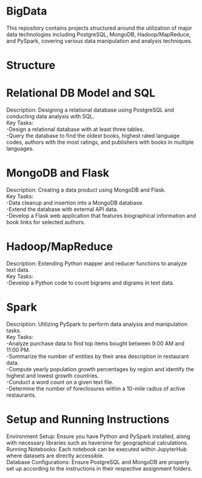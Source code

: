 # BigData

This repository contains projects structured around the utilization of major data technologies including PostgreSQL, MongoDB, Hadoop/MapReduce, and PySpark, covering various data manipulation and analysis techniques.

# Structure
# Relational DB Model and SQL
Description: Designing a relational database using PostgreSQL and conducting data analysis with SQL.  
Key Tasks:  
-Design a relational database with at least three tables.  
-Query the database to find the oldest books, highest rated language codes, authors with the most ratings, and publishers with books in multiple languages.
# MongoDB and Flask
Description: Creating a data product using MongoDB and Flask.  
Key Tasks:  
-Data cleanup and insertion into a MongoDB database.  
-Extend the database with external API data.  
-Develop a Flask web application that features biographical information and book links for selected authors.  
# Hadoop/MapReduce
Description: Extending Python mapper and reducer functions to analyze text data.  
Key Tasks:  
-Develop a Python code to count bigrams and digrams in text data.  
# Spark
Description: Utilizing PySpark to perform data analysis and manipulation tasks.  
Key Tasks:  
-Analyze purchase data to find top items bought between 9:00 AM and 11:00 PM.  
-Summarize the number of entities by their area description in restaurant data.  
-Compute yearly population growth percentages by region and identify the highest and lowest growth countries.  
-Conduct a word count on a given text file.  
-Determine the number of foreclosures within a 10-mile radius of active restaurants.  

# Setup and Running Instructions
Environment Setup: Ensure you have Python and PySpark installed, along with necessary libraries such as haversine for geographical calculations.  
Running Notebooks: Each notebook can be executed within JupyterHub where datasets are directly accessible.  
Database Configurations: Ensure PostgreSQL and MongoDB are properly set up according to the instructions in their respective assignment folders.  
